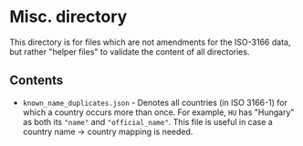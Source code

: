 # Misc. directory
This directory is for files which are not amendments for the ISO-3166 data, but rather "helper files" to validate the content of all directories.

## Contents
- `known_name_duplicates.json` - Denotes all countries (in ISO 3166-1) for which a country occurs more than once. For example, `HU` has "Hungary" as both its `"name"` and `"official_name"`. This file is useful in case a country name -> country mapping is needed.
